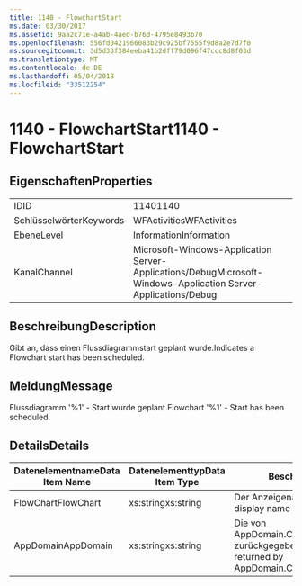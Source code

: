 ```yaml
---
title: 1140 - FlowchartStart
ms.date: 03/30/2017
ms.assetid: 9aa2c71e-a4ab-4aed-b76d-4795e8493b70
ms.openlocfilehash: 556fd0421966083b29c925bf7555f9d8a2e7d7f0
ms.sourcegitcommit: 3d5d33f384eeba41b2dff79d096f47ccc8d8f03d
ms.translationtype: MT
ms.contentlocale: de-DE
ms.lasthandoff: 05/04/2018
ms.locfileid: "33512254"
---
```

# <a name="1140---flowchartstart"></a><span data-ttu-id="71b2f-102">1140 - FlowchartStart</span><span class="sxs-lookup"><span data-stu-id="71b2f-102">1140 - FlowchartStart</span></span>
## <a name="properties"></a><span data-ttu-id="71b2f-103">Eigenschaften</span><span class="sxs-lookup"><span data-stu-id="71b2f-103">Properties</span></span>  
  
|||  
|-|-|  
|<span data-ttu-id="71b2f-104">ID</span><span class="sxs-lookup"><span data-stu-id="71b2f-104">ID</span></span>|<span data-ttu-id="71b2f-105">1140</span><span class="sxs-lookup"><span data-stu-id="71b2f-105">1140</span></span>|  
|<span data-ttu-id="71b2f-106">Schlüsselwörter</span><span class="sxs-lookup"><span data-stu-id="71b2f-106">Keywords</span></span>|<span data-ttu-id="71b2f-107">WFActivities</span><span class="sxs-lookup"><span data-stu-id="71b2f-107">WFActivities</span></span>|  
|<span data-ttu-id="71b2f-108">Ebene</span><span class="sxs-lookup"><span data-stu-id="71b2f-108">Level</span></span>|<span data-ttu-id="71b2f-109">Information</span><span class="sxs-lookup"><span data-stu-id="71b2f-109">Information</span></span>|  
|<span data-ttu-id="71b2f-110">Kanal</span><span class="sxs-lookup"><span data-stu-id="71b2f-110">Channel</span></span>|<span data-ttu-id="71b2f-111">Microsoft-Windows-Application Server-Applications/Debug</span><span class="sxs-lookup"><span data-stu-id="71b2f-111">Microsoft-Windows-Application Server-Applications/Debug</span></span>|  
  
## <a name="description"></a><span data-ttu-id="71b2f-112">Beschreibung</span><span class="sxs-lookup"><span data-stu-id="71b2f-112">Description</span></span>  
 <span data-ttu-id="71b2f-113">Gibt an, dass einen Flussdiagrammstart geplant wurde.</span><span class="sxs-lookup"><span data-stu-id="71b2f-113">Indicates a Flowchart start has been scheduled.</span></span>  
  
## <a name="message"></a><span data-ttu-id="71b2f-114">Meldung</span><span class="sxs-lookup"><span data-stu-id="71b2f-114">Message</span></span>  
 <span data-ttu-id="71b2f-115">Flussdiagramm '%1' - Start wurde geplant.</span><span class="sxs-lookup"><span data-stu-id="71b2f-115">Flowchart '%1' - Start has been scheduled.</span></span>  
  
## <a name="details"></a><span data-ttu-id="71b2f-116">Details</span><span class="sxs-lookup"><span data-stu-id="71b2f-116">Details</span></span>  
  
|<span data-ttu-id="71b2f-117">Datenelementname</span><span class="sxs-lookup"><span data-stu-id="71b2f-117">Data Item Name</span></span>|<span data-ttu-id="71b2f-118">Datenelementtyp</span><span class="sxs-lookup"><span data-stu-id="71b2f-118">Data Item Type</span></span>|<span data-ttu-id="71b2f-119">Beschreibung</span><span class="sxs-lookup"><span data-stu-id="71b2f-119">Description</span></span>|  
|--------------------|--------------------|-----------------|  
|<span data-ttu-id="71b2f-120">FlowChart</span><span class="sxs-lookup"><span data-stu-id="71b2f-120">FlowChart</span></span>|<span data-ttu-id="71b2f-121">xs:string</span><span class="sxs-lookup"><span data-stu-id="71b2f-121">xs:string</span></span>|<span data-ttu-id="71b2f-122">Der Anzeigename des FlowChart.</span><span class="sxs-lookup"><span data-stu-id="71b2f-122">The display name of the FlowChart.</span></span>|  
|<span data-ttu-id="71b2f-123">AppDomain</span><span class="sxs-lookup"><span data-stu-id="71b2f-123">AppDomain</span></span>|<span data-ttu-id="71b2f-124">xs:string</span><span class="sxs-lookup"><span data-stu-id="71b2f-124">xs:string</span></span>|<span data-ttu-id="71b2f-125">Die von AppDomain.CurrentDomain.FriendlyName zurückgegebene Zeichenfolge.</span><span class="sxs-lookup"><span data-stu-id="71b2f-125">The string returned by AppDomain.CurrentDomain.FriendlyName.</span></span>|
